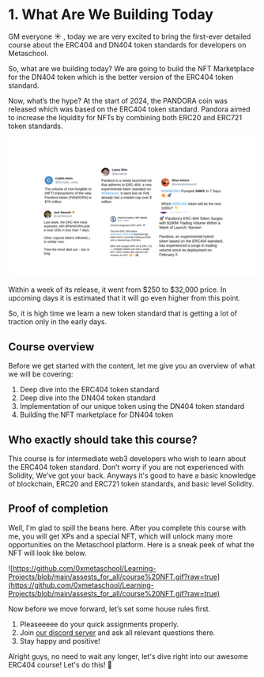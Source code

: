 # 1. What Are We Building Today

GM everyone ☀ ️, today we are very excited to bring the first-ever detailed course about the ERC404 and DN404 token standards for developers on Metaschool.

So, what are we building today? We are going to build the NFT Marketplace for the DN404 token which is the better version of the ERC404 token standard. 

Now, what’s the hype? At the start of 2024, the PANDORA coin was released which was based on the ERC404 token standard. Pandora aimed to increase the liquidity for NFTs by combining both ERC20 and ERC721 token standards.

![intro-1 (1).png](https://github.com/0xmetaschool/Learning-Projects/blob/main/assests_for_all/assests_for_erc404/1%20Getting%20Started/1%20What%20Are%20We%20Building%20Today/intro-1_(1).png?raw=true)

Within a week of its release, it went from $250 to $32,000 price. In upcoming days it is estimated that it will go even higher from this point.

So, it is high time we learn a new token standard that is getting a lot of traction only in the early days.

## **Course overview**

Before we get started with the content, let me give you an overview of what we will be covering:

1. Deep dive into the ERC404 token standard
2. Deep dive into the DN404 token standard
3. Implementation of our unique token using the DN404 token standard
4. Building the NFT marketplace for DN404 token

## **Who exactly should take this course?**

This course is for intermediate web3 developers who wish to learn about the ERC404 token standard. Don’t worry if you are not experienced with Solidity, We’ve got your back. Anyways it's good to have a basic knowledge of blockchain, ERC20 and ERC721 token standards, and basic level Solidity.

## **Proof of completion**

Well, I'm glad to spill the beans here. After you complete this course with me, you will get XPs and a special NFT, which will unlock many more opportunities on the Metaschool platform. Here is a sneak peek of what the NFT will look like below.

![https://github.com/0xmetaschool/Learning-Projects/blob/main/assests_for_all/course%20NFT.gif?raw=true](https://github.com/0xmetaschool/Learning-Projects/blob/main/assests_for_all/course%20NFT.gif?raw=true)

Now before we move forward, let’s set some house rules first.

1. Pleaseeeee do your quick assignments properly.
2. Join [our discord server](https://discord.gg/vbVMUwXWgc) and ask all relevant questions there.
3. Stay happy and positive!

Alright guys, no need to wait any longer, let's dive right into our awesome ERC404 course! Let's do this! 🙌